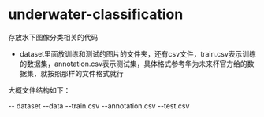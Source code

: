 # underwater-classification
存放水下图像分类相关的代码

- dataset里面放训练和测试的图片的文件夹，还有csv文件，train.csv表示训练的数据集，annotation.csv表示测试集，具体格式参考华为未来杯官方给的数据集，就按照那样的文件格式就行

大概文件结构如下：

\-- dataset
  \-\-data
  \-\-train.csv
  \-\-annotation.csv
  \-\-test.csv
